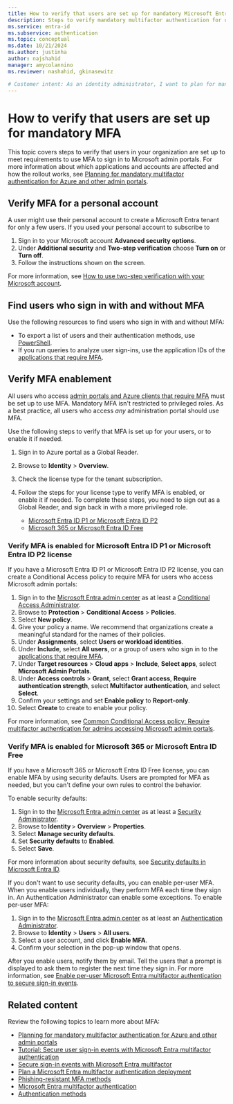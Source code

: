 ```yaml
---
title: How to verify that users are set up for mandatory Microsoft Entra multifactor authentication (MFA) 
description: Steps to verify mandatory multifactor authentication for users who sign in to Azure and other management portals.
ms.service: entra-id
ms.subservice: authentication
ms.topic: conceptual
ms.date: 10/21/2024
ms.author: justinha
author: najshahid
manager: amycolannino
ms.reviewer: nashahid, gkinasewitz

# Customer intent: As an identity administrator, I want to plan for mandatory MFA for users who sign in to Azure portal.
---
```

# How to verify that users are set up for mandatory MFA

This topic covers steps to verify that users in your organization are set up to meet requirements to use MFA to sign in to Microsoft admin portals. For more information about which applications and accounts are affected and how the rollout works, see [Planning for mandatory multifactor authentication for Azure and other admin portals](concept-mandatory-multifactor-authentication.md).

## Verify MFA for a personal account

A user might use their personal account to create a Microsoft Entra tenant for only a few users. If you used your personal account to subscribe to 

1. Sign in to your Microsoft account **Advanced security options**.
1. Under **Additional security** and **Two-step verification** choose **Turn on** or **Turn off**.
1. Follow the instructions shown on the screen.

For more information, see [How to use two-step verification with your Microsoft account](https://support.microsoft.com/account-billing/how-to-use-two-step-verification-with-your-microsoft-account-c7910146-672f-01e9-50a0-93b4585e7eb4).

## Find users who sign in with and without MFA
Use the following resources to find users who sign in with and without MFA: 

- To export a list of users and their authentication methods, use [PowerShell](https://aka.ms/AzMFA).
- If you run queries to analyze user sign-ins, use the application IDs of the [applications that require MFA](concept-mandatory-multifactor-authentication.md#applications). 

## Verify MFA enablement
All users who access [admin portals and Azure clients that require MFA](concept-mandatory-multifactor-authentication.md#applications) must be set up to use MFA. Mandatory MFA isn't restricted to privileged roles. As a best practice, all users who access *any* administration portal should use MFA. 

Use the following steps to verify that MFA is set up for your users, or to enable it if needed. 

1. Sign in to Azure portal as a Global Reader.
1. Browse to **Identity** > **Overview**.
1. Check the license type for the tenant subscription. 
1. Follow the steps for your license type to verify MFA is enabled, or enable it if needed. To complete these steps, you need to sign out as a Global Reader, and sign back in with a more privileged role.

   - [Microsoft Entra ID P1 or Microsoft Entra ID P2](#verify-mfa-is-enabled-for-microsoft-entra-id-p1-or-microsoft-entra-id-p2-license) 
   - [Microsoft 365 or Microsoft Entra ID Free](#verify-mfa-is-enabled-for-microsoft-365-or-microsoft-entra-id-free)

### Verify MFA is enabled for Microsoft Entra ID P1 or Microsoft Entra ID P2 license

If you have a Microsoft Entra ID P1 or Microsoft Entra ID P2 license, you can create a Conditional Access policy to require MFA for users who access Microsoft admin portals:  

1. Sign in to the [Microsoft Entra admin center](https://entra.microsoft.com) as at least a [Conditional Access Administrator](../role-based-access-control/permissions-reference.md#conditional-access-administrator).
1. Browse to **Protection** > **Conditional Access** > **Policies**.
1. Select **New policy**.
1. Give your policy a name. We recommend that organizations create a meaningful standard for the names of their policies.
1. Under **Assignments**, select **Users or workload identities**.
1. Under **Include**, select **All users**, or a group of users who sign in to the [applications that require MFA](concept-mandatory-multifactor-authentication.md#applications).
1. Under **Target resources** > **Cloud apps** > **Include**, **Select apps**, select **Microsoft Admin Portals**.
1. Under **Access controls** > **Grant**, select **Grant access**, **Require authentication strength**, select **Multifactor authentication**, and select **Select**.
1. Confirm your settings and set **Enable policy** to **Report-only**.
1. Select **Create** to create to enable your policy.

For more information, see [Common Conditional Access policy: Require multifactor authentication for admins accessing Microsoft admin portals](~/identity/conditional-access/how-to-policy-mfa-admin-portals.md). 

### Verify MFA is enabled for Microsoft 365 or Microsoft Entra ID Free

If you have a Microsoft 365 or Microsoft Entra ID Free license, you can enable MFA by using security defaults. Users are prompted for MFA as needed, but you can't define your own rules to control the behavior.

To enable security defaults:

1. Sign in to the [Microsoft Entra admin center](https://entra.microsoft.com) as at least a [Security Administrator](~/identity/role-based-access-control/permissions-reference.md#security-administrator).
1. Browse to **Identity** > **Overview** > **Properties**.
1. Select **Manage security defaults**.
1. Set **Security defaults** to **Enabled**.
1. Select **Save**.

For more information about security defaults, see [Security defaults in Microsoft Entra ID](~/fundamentals/security-defaults.md).

If you don't want to use security defaults, you can enable per-user MFA. When you enable users individually, they perform MFA each time they sign in. An Authentication Administrator can enable some exceptions. To enable per-user MFA:
  
1. Sign in to the [Microsoft Entra admin center](https://entra.microsoft.com) as at least an [Authentication Administrator](~/identity/role-based-access-control/permissions-reference.md#authentication-administrator).
1. Browse to **Identity** > **Users** > **All users**.
1. Select a user account, and click **Enable MFA**.
1. Confirm your selection in the pop-up window that opens.

After you enable users, notify them by email. Tell the users that a prompt is displayed to ask them to register the next time they sign in. For more information, see [Enable per-user Microsoft Entra multifactor authentication to secure sign-in events](howto-mfa-userstates.md).


## Related content 

Review the following topics to learn more about MFA:

- [Planning for mandatory multifactor authentication for Azure and other admin portals](concept-mandatory-multifactor-authentication.md)
- [Tutorial: Secure user sign-in events with Microsoft Entra multifactor authentication](~/identity/authentication/tutorial-enable-azure-mfa.md)
- [Secure sign-in events with Microsoft Entra multifactor](~/identity/authentication/tutorial-enable-azure-mfa.md)
- [Plan a Microsoft Entra multifactor authentication deployment](~/identity/authentication/howto-mfa-getstarted.md)
- [Phishing-resistant MFA methods](~/identity/authentication/phishing-resistant-authentication-videos.md)
- [Microsoft Entra multifactor authentication](~/identity/authentication/concept-mfa-howitworks.md) 
- [Authentication methods](~/identity/authentication/concept-authentication-methods.md)